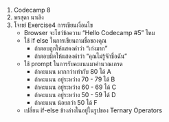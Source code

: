 1. Codecamp 8
2. พรสุดา  นาเลิง
3. โจทย์ 
Exercise4 การเขียนเงื่อนไข
    - Browser จะโชว์ข้อความ “Hello Codecamp #5” ไหม
    - ใช้ if else ในการเขียนถามชื่อของคุณ
        - ถ้าตอบถูกให้แสดงคำว่า “เก่งมาก”
        - ถ้าตอบผิดให้แสดงคำว่า “คุณไม่รู้จักชื่อฉัน”
    - ใช้ prompt ในการรับคะแนนมาคำนวณเกรด
        - ถ้าคะแนน มากกว่าเท่ากับ 80    ได้ A
        - ถ้าคะแนน อยู่ระหว่าง 70 - 79     ได้ B
        - ถ้าคะแนน อยู่ระหว่าง 60 - 69     ได้ C
        - ถ้าคะแนน อยู่ระหว่าง 50 - 59     ได้ D
        - ถ้าคะแนน น้อยกว่า 50            ได้ F
    - เปลี่ยน if-else ข้างล่างในอยู่ในรูปของ Ternary Operators

